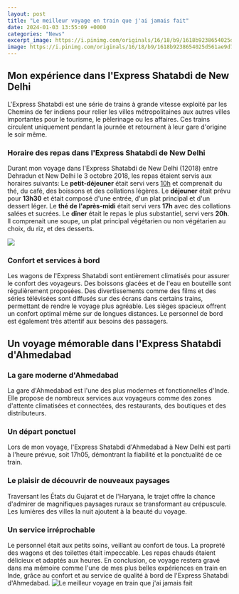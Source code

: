 ```yaml
---
layout: post
title: "Le meilleur voyage en train que j'ai jamais fait"
date: 2024-01-03 13:55:09 +0000
categories: "News"
excerpt_image: https://i.pinimg.com/originals/16/18/b9/1618b9238654025d561ae9d79f05bb0c.jpg
image: https://i.pinimg.com/originals/16/18/b9/1618b9238654025d561ae9d79f05bb0c.jpg
---
```


## Mon expérience dans l'Express Shatabdi de New Delhi 
L'Express Shatabdi est une série de trains à grande vitesse exploité par les Chemins de fer indiens pour relier les villes métropolitaines aux autres villes importantes pour le tourisme, le pèlerinage ou les affaires. Ces trains circulent uniquement pendant la journée et retournent à leur gare d'origine le soir même. 
### Horaire des repas dans l'Express Shatabdi de New Delhi
Durant mon voyage dans l'Express Shatabdi de New Delhi (12018) entre Dehradun et New Delhi le 3 octobre 2018, les repas étaient servis aux horaires suivants:
Le **petit-déjeuner** était servi vers [10h](https://thetopnews.github.io/tags/) et comprenait du thé, du café, des boissons et des collations légères. 
Le **déjeuner** était prévu pour **13h30** et était composé d'une entrée, d'un plat principal et d'un dessert léger. 
Le **thé de l'après-midi** était servi vers **17h** avec des collations salées et sucrées.
Le **dîner** était le repas le plus substantiel, servi vers **20h**. Il comprenait une soupe, un plat principal végétarien ou non végétarien au choix, du riz, et des desserts.

![](https://i.pinimg.com/736x/7e/3c/2c/7e3c2c9d718d1f3c78825d1df0c119d9.jpg)
### Confort et services à bord
Les wagons de l'Express Shatabdi sont entièrement climatisés pour assurer le confort des voyageurs. Des boissons glacées et de l'eau en bouteille sont régulièrement proposées. 
Des divertissements comme des films et des séries télévisées sont diffusés sur des écrans dans certains trains, permettant de rendre le voyage plus agréable. 
Les sièges spacieux offrent un confort optimal même sur de longues distances. Le personnel de bord est également très attentif aux besoins des passagers.
## Un voyage mémorable dans l'Express Shatabdi d'Ahmedabad  
### La gare moderne d'Ahmedabad 
La gare d'Ahmedabad est l'une des plus modernes et fonctionnelles d'Inde. Elle propose de nombreux services aux voyageurs comme des zones d'attente climatisées et connectées, des restaurants, des boutiques et des distributeurs.
### Un départ ponctuel 
Lors de mon voyage, l'Express Shatabdi d'Ahmedabad à New Delhi est parti à l'heure prévue, soit 17h05, démontrant la fiabilité et la ponctualité de ce train. 
### Le plaisir de découvrir de nouveaux paysages
Traversant les États du Gujarat et de l'Haryana, le trajet offre la chance d'admirer de magnifiques paysages ruraux se transformant au crépuscule. Les lumières des villes la nuit ajoutent à la beauté du voyage.
### Un service irréprochable
Le personnel était aux petits soins, veillant au confort de tous. La propreté des wagons et des toilettes était impeccable. Les repas chauds étaient délicieux et adaptés aux heures.
En conclusion, ce voyage restera gravé dans ma mémoire comme l'une de mes plus belles expériences en train en Inde, grâce au confort et au service de qualité à bord de l'Express Shatabdi d'Ahmedabad.
![Le meilleur voyage en train que j'ai jamais fait](https://i.pinimg.com/originals/16/18/b9/1618b9238654025d561ae9d79f05bb0c.jpg)